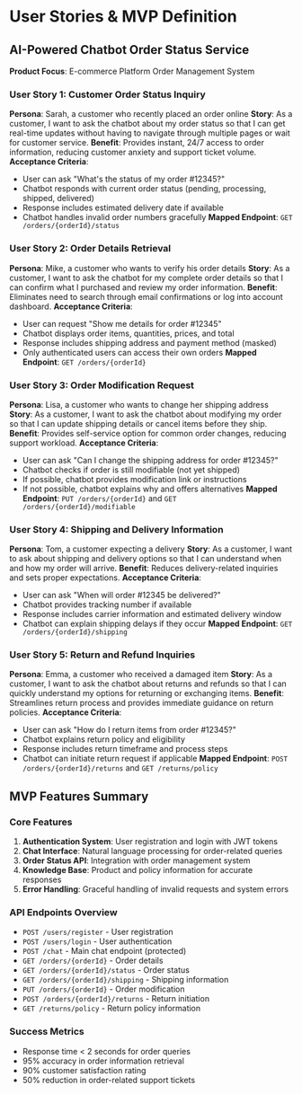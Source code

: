 # User Stories & MVP Definition
## AI-Powered Chatbot Order Status Service

**Product Focus**: E-commerce Platform Order Management System

### User Story 1: Customer Order Status Inquiry
**Persona**: Sarah, a customer who recently placed an order online
**Story**: As a customer, I want to ask the chatbot about my order status so that I can get real-time updates without having to navigate through multiple pages or wait for customer service.
**Benefit**: Provides instant, 24/7 access to order information, reducing customer anxiety and support ticket volume.
**Acceptance Criteria**:
- User can ask "What's the status of my order #12345?"
- Chatbot responds with current order status (pending, processing, shipped, delivered)
- Response includes estimated delivery date if available
- Chatbot handles invalid order numbers gracefully
**Mapped Endpoint**: `GET /orders/{orderId}/status`

### User Story 2: Order Details Retrieval
**Persona**: Mike, a customer who wants to verify his order details
**Story**: As a customer, I want to ask the chatbot for my complete order details so that I can confirm what I purchased and review my order information.
**Benefit**: Eliminates need to search through email confirmations or log into account dashboard.
**Acceptance Criteria**:
- User can request "Show me details for order #12345"
- Chatbot displays order items, quantities, prices, and total
- Response includes shipping address and payment method (masked)
- Only authenticated users can access their own orders
**Mapped Endpoint**: `GET /orders/{orderId}`

### User Story 3: Order Modification Request
**Persona**: Lisa, a customer who wants to change her shipping address
**Story**: As a customer, I want to ask the chatbot about modifying my order so that I can update shipping details or cancel items before they ship.
**Benefit**: Provides self-service option for common order changes, reducing support workload.
**Acceptance Criteria**:
- User can ask "Can I change the shipping address for order #12345?"
- Chatbot checks if order is still modifiable (not yet shipped)
- If possible, chatbot provides modification link or instructions
- If not possible, chatbot explains why and offers alternatives
**Mapped Endpoint**: `PUT /orders/{orderId}` and `GET /orders/{orderId}/modifiable`

### User Story 4: Shipping and Delivery Information
**Persona**: Tom, a customer expecting a delivery
**Story**: As a customer, I want to ask about shipping and delivery options so that I can understand when and how my order will arrive.
**Benefit**: Reduces delivery-related inquiries and sets proper expectations.
**Acceptance Criteria**:
- User can ask "When will order #12345 be delivered?"
- Chatbot provides tracking number if available
- Response includes carrier information and estimated delivery window
- Chatbot can explain shipping delays if they occur
**Mapped Endpoint**: `GET /orders/{orderId}/shipping`

### User Story 5: Return and Refund Inquiries
**Persona**: Emma, a customer who received a damaged item
**Story**: As a customer, I want to ask the chatbot about returns and refunds so that I can quickly understand my options for returning or exchanging items.
**Benefit**: Streamlines return process and provides immediate guidance on return policies.
**Acceptance Criteria**:
- User can ask "How do I return items from order #12345?"
- Chatbot explains return policy and eligibility
- Response includes return timeframe and process steps
- Chatbot can initiate return request if applicable
**Mapped Endpoint**: `POST /orders/{orderId}/returns` and `GET /returns/policy`

## MVP Features Summary

### Core Features
1. **Authentication System**: User registration and login with JWT tokens
2. **Chat Interface**: Natural language processing for order-related queries
3. **Order Status API**: Integration with order management system
4. **Knowledge Base**: Product and policy information for accurate responses
5. **Error Handling**: Graceful handling of invalid requests and system errors

### API Endpoints Overview
- `POST /users/register` - User registration
- `POST /users/login` - User authentication
- `POST /chat` - Main chat endpoint (protected)
- `GET /orders/{orderId}` - Order details
- `GET /orders/{orderId}/status` - Order status
- `GET /orders/{orderId}/shipping` - Shipping information
- `PUT /orders/{orderId}` - Order modification
- `POST /orders/{orderId}/returns` - Return initiation
- `GET /returns/policy` - Return policy information

### Success Metrics
- Response time < 2 seconds for order queries
- 95% accuracy in order information retrieval
- 90% customer satisfaction rating
- 50% reduction in order-related support tickets
